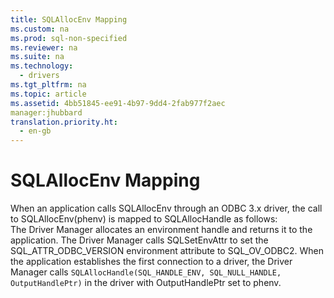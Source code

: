 ```yaml
---
title: SQLAllocEnv Mapping
ms.custom: na
ms.prod: sql-non-specified
ms.reviewer: na
ms.suite: na
ms.technology: 
  - drivers
ms.tgt_pltfrm: na
ms.topic: article
ms.assetid: 4bb51845-ee91-4b97-9dd4-2fab977f2aec
manager:jhubbard
translation.priority.ht: 
  - en-gb
---
```

# SQLAllocEnv Mapping
<?xml version="1.0" encoding="utf-8"?>
<developerReferenceWithoutSyntaxDocument xmlns="http://ddue.schemas.microsoft.com/authoring/2003/5" xmlns:xlink="http://www.w3.org/1999/xlink" xmlns:xsi="http://www.w3.org/2001/XMLSchema-instance" xsi:schemaLocation="http://ddue.schemas.microsoft.com/authoring/2003/5 http://dduestorage.blob.core.windows.net/ddueschema/developer.xsd">
  <introduction>
    <para>When an application calls <legacyBold>SQLAllocEnv</legacyBold> through an ODBC 3<legacyItalic>.x</legacyItalic> driver, the call to <legacyBold>SQLAllocEnv</legacyBold>(<legacyItalic>phenv</legacyItalic>) is mapped to <legacyBold>SQLAllocHandle</legacyBold> as follows:

</para>
  </introduction>
  <section>
    <content>
      <list class="ordered">
        <listItem>
          <para>The Driver Manager allocates an environment handle and returns it to the application. The Driver Manager calls <legacyBold>SQLSetEnvAttr</legacyBold> to set the SQL_ATTR_ODBC_VERSION environment attribute to SQL_OV_ODBC2.</para>
        </listItem>
        <listItem>
          <para>When the application establishes the first connection to a driver, the Driver Manager calls
</para>
          <code>SQLAllocHandle(SQL_HANDLE_ENV, SQL_NULL_HANDLE, OutputHandlePtr)</code>
          <para>in the driver with <legacyItalic>OutputHandlePtr</legacyItalic> set to <legacyItalic>phenv</legacyItalic>.
</para>
        </listItem>
      </list>
    </content>
  </section>
  <relatedTopics />
</developerReferenceWithoutSyntaxDocument>
